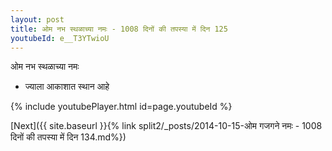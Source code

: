 ```yaml
---
layout: post
title: ओम नभ स्थळाच्या नमः - 1008 दिनों की तपस्या में दिन 125
youtubeId: e__T3YTwioU
---
```

 
 
 ओम नभ स्थळाच्या नमः  
 
 -  ज्याला आकाशात स्थान आहे 
 
  
 
  
 
 
 
 
 
 


{% include youtubePlayer.html id=page.youtubeId %}
 
[Next]({{ site.baseurl }}{% link  split2/_posts/2014-10-15-ओम गजगने नमः - 1008 दिनों की तपस्या में दिन 134.md%})
 
